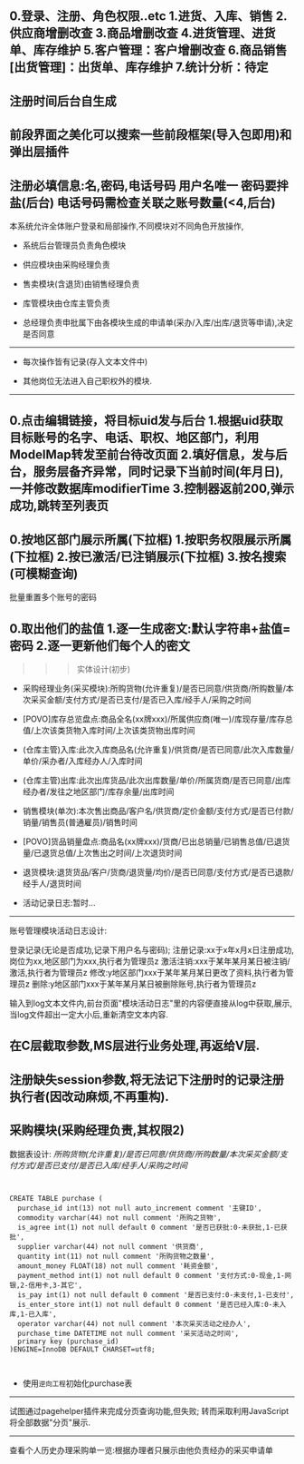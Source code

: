 0.登录、注册、角色权限..etc
1.进货、入库、销售
2.供应商增删改查
3.商品增删改查
4.进货管理、进货单、库存维护
5.客户管理：客户增删改查
6.商品销售[出货管理]：出货单、库存维护
7.统计分析：待定
----------------------------

注册时间后台自生成
----------------------------

前段界面之美化可以搜索一些前段框架(导入包即用)和弹出层插件
----------------------------

注册必填信息:名,密码,电话号码
用户名唯一
密码要拌盐(后台)
电话号码需检查关联之账号数量(<4,后台)
-----------------------------
本系统允许全体账户登录和局部操作,不同模块对不同角色开放操作,

+ 系统后台管理员负责角色模块

+ 供应模块由采购经理负责

+ 售卖模块(含退货)由销售经理负责

+ 库管模块由仓库主管负责

+ 总经理负责申批属下由各模块生成的申请单(采办/入库/出库/退货等申请),决定是否同意

---------------------------------------

* 每次操作皆有记录(存入文本文件中)

* 其他岗位无法进入自己职权外的模块.
-----------------------------

0.点击编辑链接，将目标uid发与后台
1.根据uid获取目标账号的名字、电话、职权、地区部门，利用ModelMap转发至前台待改页面
2.填好信息，发与后台，服务层备齐异常，同时记录下当前时间(年月日),一并修改数据库modifierTime
3.控制器返前200,弹示成功,跳转至列表页
-----------------------------

0.按地区部门展示所属(下拉框)
1.按职务权限展示所属(下拉框)
2.按已激活/已注销展示(下拉框)
3.按名搜索(可模糊查询)
-----------------------------

批量重置多个账号的密码

0.取出他们的盐值
1.逐一生成密文:默认字符串+盐值=密码
2.逐一更新他们每个人的密文
-----------------------------

>>> 实体设计(初步)

- 采购经理业务(采买模块):所购货物(允许重复)/是否已同意/供货商/所购数量/本次采买金额/支付方式/是否已支付/是否已入库/经手人/采购之时间

- [POVO]库存总览盘点:商品全名(xx牌xxx)/所属供应商(唯一)/库现存量/库存总值/上次该类货物入库时间/上次该类货物出库时间

- (仓库主管)入库:此次入库商品名(允许重复)/供货商/是否已同意/此次入库数量/单价/采办者/入库经办人/入库时间

- (仓库主管)出库:此次出库货品/此次出库数量/单价/所属货商/是否已同意/出库经办者/发往之地区部门/库存余量/出库时间

- 销售模块(单次):本次售出商品/客户名/供货商/定价金额/支付方式/是否已付款/销量/销售员(普通雇员)/销售时间

- [POVO]货品销量盘点:商品名(xx牌xxx)/货商/已出总销量/已销售总值/已退货量/已退货总值/上次售出之时间/上次退货时间

- 退货模块:退货货品/客户/货商/退货量/均价/是否已同意/支付方式/是否已退款/经手人/退货时间

- 活动记录日志:暂时...

>>> 
-----------------------------

账号管理模块活动日志设计:

登录记录(无论是否成功,记录下用户名与密码);
注册记录:xx于x年x月x日注册成功,岗位为xx,地区部门为xxx,执行者为管理员z
激活注销:xxx于某年某月某日被注销/激活,执行者为管理员z
修改:y地区部门xxx于某年某月某日更改了资料,执行者为管理员z
删除:y地区部门xxx于某年某月某日被删除账号,执行者为管理员z

输入到log文本文件内,前台页面"模块活动日志"里的内容便直接从log中获取,展示,当log文件超出一定大小后,重新清空文本内容.

在C层截取参数,MS层进行业务处理,再返给V层.
-----------------------------

注册缺失session参数,将无法记下注册时的记录注册执行者(因改动麻烦,不再重构).
-----------------------------

## 采购模块(采购经理负责,其权限2)

数据表设计:  *所购货物(允许重复)/是否已同意/供货商/所购数量/本次采买金额/支付方式/是否已支付/是否已入库/经手人/采购之时间*


````````````````


CREATE TABLE purchase (
  purchase_id int(13) not null auto_increment comment '主键ID',
  commodity varchar(44) not null comment '所购之货物',
  is_agree int(1) not null default 0 comment '是否已获批:0-未获批,1-已获批',
  supplier varchar(44) not null comment '供货商',
  quantity int(11) not null comment '所购货物之数量',
  amount_money FLOAT(18) not null comment '耗资金额',
  payment_method int(1) not null default 0 comment '支付方式:0-现金,1-网银,2-信用卡,3-其它',
  is_pay int(1) not null default 0 comment '是否已支付:0-未支付,1-已支付',
  is_enter_store int(1) not null default 0 comment '是否已经入库:0-未入库,1-已入库',
  operator varchar(44) not null comment '本次采买活动之经办人',
  purchase_time DATETIME not null comment '采买活动之时间',
  primary key (purchase_id)
)ENGINE=InnoDB DEFAULT CHARSET=utf8;  



````````````````

+ 使用`逆向工程`初始化purchase表

--------------------------------------------------

试图通过pagehelper插件来完成分页查询功能,但失败;
转而采取利用JavaScript将全部数据"分页"展示.

--------------------------------------------------

查看个人历史办理采购单一览:根据办理者只展示由他负责经办的采买申请单